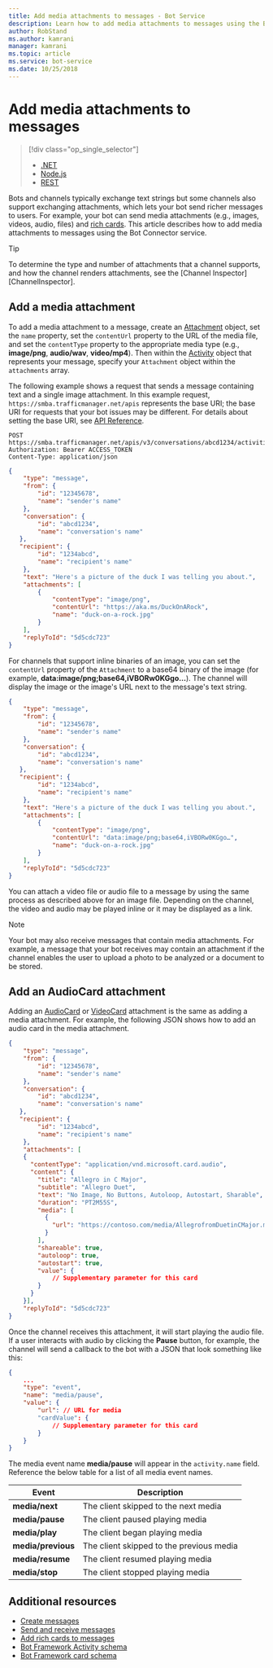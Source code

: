 ```yaml
---
title: Add media attachments to messages - Bot Service
description: Learn how to add media attachments to messages using the Bot Connector service. 
author: RobStand
ms.author: kamrani
manager: kamrani
ms.topic: article
ms.service: bot-service
ms.date: 10/25/2018
---
```


# Add media attachments to messages
> [!div class="op_single_selector"]
> - [.NET](../dotnet/bot-builder-dotnet-add-media-attachments.md)
> - [Node.js](../nodejs/bot-builder-nodejs-send-receive-attachments.md)
> - [REST](../rest-api/bot-framework-rest-connector-add-media-attachments.md)

Bots and channels typically exchange text strings but some channels also support exchanging attachments, which lets your bot send richer messages to users. For example, your bot can send media attachments (e.g., images, videos, audio, files) and [rich cards](bot-framework-rest-connector-add-rich-cards.md). This article describes how to add media attachments to messages using the Bot Connector service.

> [!TIP]
> To determine the type and number of attachments that a channel supports, and how the channel renders attachments, 
> see the [Channel Inspector][ChannelInspector].

## Add a media attachment  

To add a media attachment to a message, create an [Attachment][] object, set the `name` property, set the `contentUrl` property to the URL of the media file, and set the `contentType` property to the appropriate media type (e.g., **image/png**, **audio/wav**, **video/mp4**). Then within the [Activity][] object that represents your message, specify your `Attachment` object within the `attachments` array.

The following example shows a request that sends a message containing text and a single image attachment. In this example request, `https://smba.trafficmanager.net/apis` represents the base URI; the base URI for requests that your bot issues may be different. For details about setting the base URI, see [API Reference](bot-framework-rest-connector-api-reference.md#base-uri).

```http
POST https://smba.trafficmanager.net/apis/v3/conversations/abcd1234/activities/5d5cdc723
Authorization: Bearer ACCESS_TOKEN
Content-Type: application/json
```

```json
{
    "type": "message",
    "from": {
        "id": "12345678",
        "name": "sender's name"
    },
    "conversation": {
        "id": "abcd1234",
        "name": "conversation's name"
   },
   "recipient": {
        "id": "1234abcd",
        "name": "recipient's name"
    },
    "text": "Here's a picture of the duck I was telling you about.",
    "attachments": [
        {
            "contentType": "image/png",
            "contentUrl": "https://aka.ms/DuckOnARock",
            "name": "duck-on-a-rock.jpg"
        }
    ],
    "replyToId": "5d5cdc723"
}
```

For channels that support inline binaries of an image, you can set the `contentUrl` property of the `Attachment` to a base64 binary of the image (for example, **data:image/png;base64,iVBORw0KGgo…**). The channel will display the image or the image's URL next to the message's text string.

```json
{
    "type": "message",
    "from": {
        "id": "12345678",
        "name": "sender's name"
    },
    "conversation": {
        "id": "abcd1234",
        "name": "conversation's name"
   },
   "recipient": {
        "id": "1234abcd",
        "name": "recipient's name"
    },
    "text": "Here's a picture of the duck I was telling you about.",
    "attachments": [
        {
            "contentType": "image/png",
            "contentUrl": "data:image/png;base64,iVBORw0KGgo…",
            "name": "duck-on-a-rock.jpg"
        }
    ],
    "replyToId": "5d5cdc723"
}
```

You can attach a video file or audio file to a message by using the same process as described above for an image file. Depending on the channel, the video and audio may be played inline or it may be displayed as a link.

> [!NOTE] 
> Your bot may also receive messages that contain media attachments.
> For example, a message that your bot receives may contain an attachment 
> if the channel enables the user to upload a photo to be analyzed or a document to be stored.

## Add an AudioCard attachment

Adding an [AudioCard][] or [VideoCard][] attachment is the same as adding a media attachment. For example, the following JSON shows how to add an audio card in the media attachment.

```json
{
    "type": "message",
    "from": {
        "id": "12345678",
        "name": "sender's name"
    },
    "conversation": {
        "id": "abcd1234",
        "name": "conversation's name"
   },
   "recipient": {
        "id": "1234abcd",
        "name": "recipient's name"
    },
    "attachments": [
    {
      "contentType": "application/vnd.microsoft.card.audio",
      "content": {
        "title": "Allegro in C Major",
        "subtitle": "Allegro Duet",
        "text": "No Image, No Buttons, Autoloop, Autostart, Sharable",
        "duration": "PT2M55S",
        "media": [
          {
            "url": "https://contoso.com/media/AllegrofromDuetinCMajor.mp3"
          }
        ],
        "shareable": true,
        "autoloop": true,
        "autostart": true,
        "value": {
            // Supplementary parameter for this card
        }
      }
    }],
    "replyToId": "5d5cdc723"
}
```

Once the channel receives this attachment, it will start playing the audio file. If a user interacts with audio by clicking the **Pause** button, for example, the channel will send a callback to the bot with a JSON that look something like this:

```json
{
    ...
    "type": "event",
    "name": "media/pause",
    "value": {
        "url": // URL for media
        "cardValue": {
            // Supplementary parameter for this card
        }
    }
}
```

The media event name **media/pause** will appear in the `activity.name` field. Reference the below table for a list of all media event names.

| Event | Description |
| ---- | ---- |
| **media/next** | The client skipped to the next media |
| **media/pause** | The client paused playing media |
| **media/play** | The client began playing media |
| **media/previous** | The client skipped to the previous media |
| **media/resume** | The client resumed playing media |
| **media/stop** | The client stopped playing media |

## Additional resources

- [Create messages](bot-framework-rest-connector-create-messages.md)
- [Send and receive messages](bot-framework-rest-connector-send-and-receive-messages.md)
- [Add rich cards to messages](bot-framework-rest-connector-add-rich-cards.md)
- [Bot Framework Activity schema](https://aka.ms/botSpecs-activitySchema)
- [Bot Framework card schema](https://aka.ms/botSpecs-cardSchema)

[Activity]: bot-framework-rest-connector-api-reference.md#activity-object
[Attachment]: bot-framework-rest-connector-api-reference.md#attachment-object
[AudioCard]: bot-framework-rest-connector-api-reference.md#audiocard-object
[VideoCard]: bot-framework-rest-connector-api-reference.md#videocard-object
